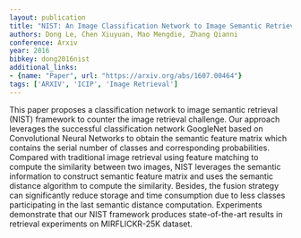 ```yaml
---
layout: publication
title: "NIST: An Image Classification Network to Image Semantic Retrieval"
authors: Dong Le, Chen Xiuyuan, Mao Mengdie, Zhang Qianni
conference: Arxiv
year: 2016
bibkey: dong2016nist
additional_links:
- {name: "Paper", url: "https://arxiv.org/abs/1607.00464"}
tags: ['ARXIV', 'ICIP', 'Image Retrieval']
---
```

This paper proposes a classification network to image semantic retrieval (NIST) framework to counter the image retrieval challenge. Our approach leverages the successful classification network GoogleNet based on Convolutional Neural Networks to obtain the semantic feature matrix which contains the serial number of classes and corresponding probabilities. Compared with traditional image retrieval using feature matching to compute the similarity between two images, NIST leverages the semantic information to construct semantic feature matrix and uses the semantic distance algorithm to compute the similarity. Besides, the fusion strategy can significantly reduce storage and time consumption due to less classes participating in the last semantic distance computation. Experiments demonstrate that our NIST framework produces state-of-the-art results in retrieval experiments on MIRFLICKR-25K dataset.